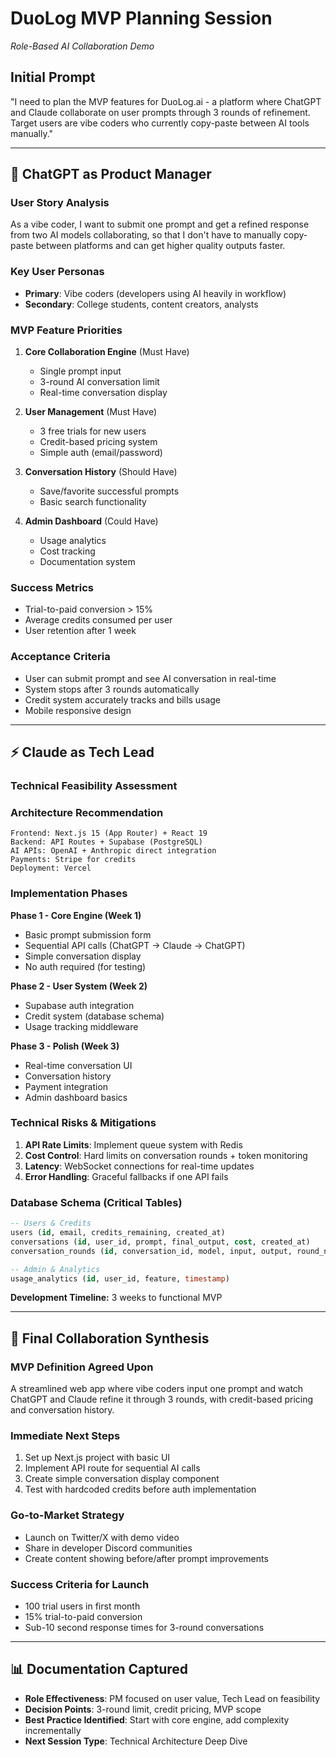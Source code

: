 # DuoLog MVP Planning Session

*Role-Based AI Collaboration Demo*

## Initial Prompt

"I need to plan the MVP features for DuoLog.ai - a platform where ChatGPT and Claude collaborate on user prompts through 3 rounds of refinement. Target users are vibe coders who currently copy-paste between AI tools manually."

---

## 🎯 ChatGPT as Product Manager

### User Story Analysis

As a vibe coder, I want to submit one prompt and get a refined response from two AI models collaborating, so that I don't have to manually copy-paste between platforms and can get higher quality outputs faster.

### Key User Personas

- **Primary**: Vibe coders (developers using AI heavily in workflow)
- **Secondary**: College students, content creators, analysts

### MVP Feature Priorities

1. **Core Collaboration Engine** (Must Have)
   - Single prompt input
   - 3-round AI conversation limit
   - Real-time conversation display
   
2. **User Management** (Must Have)
   - 3 free trials for new users
   - Credit-based pricing system
   - Simple auth (email/password)

3. **Conversation History** (Should Have)
   - Save/favorite successful prompts
   - Basic search functionality

4. **Admin Dashboard** (Could Have)
   - Usage analytics
   - Cost tracking
   - Documentation system

### Success Metrics

- Trial-to-paid conversion > 15%
- Average credits consumed per user
- User retention after 1 week

### Acceptance Criteria

- User can submit prompt and see AI conversation in real-time
- System stops after 3 rounds automatically
- Credit system accurately tracks and bills usage
- Mobile responsive design

---

## ⚡ Claude as Tech Lead

### Technical Feasibility Assessment

### Architecture Recommendation

```
Frontend: Next.js 15 (App Router) + React 19
Backend: API Routes + Supabase (PostgreSQL)
AI APIs: OpenAI + Anthropic direct integration
Payments: Stripe for credits
Deployment: Vercel
```

### Implementation Phases

**Phase 1 - Core Engine (Week 1)**
- Basic prompt submission form
- Sequential API calls (ChatGPT → Claude → ChatGPT)
- Simple conversation display
- No auth required (for testing)

**Phase 2 - User System (Week 2)**
- Supabase auth integration
- Credit system (database schema)
- Usage tracking middleware

**Phase 3 - Polish (Week 3)**
- Real-time conversation UI
- Conversation history
- Payment integration
- Admin dashboard basics

### Technical Risks & Mitigations

1. **API Rate Limits**: Implement queue system with Redis
2. **Cost Control**: Hard limits on conversation rounds + token monitoring
3. **Latency**: WebSocket connections for real-time updates
4. **Error Handling**: Graceful fallbacks if one API fails

### Database Schema (Critical Tables)

```sql
-- Users & Credits
users (id, email, credits_remaining, created_at)
conversations (id, user_id, prompt, final_output, cost, created_at)
conversation_rounds (id, conversation_id, model, input, output, round_number)

-- Admin & Analytics
usage_analytics (id, user_id, feature, timestamp)
```

**Development Timeline:** 3 weeks to functional MVP

---

## 🤝 Final Collaboration Synthesis

### MVP Definition Agreed Upon

A streamlined web app where vibe coders input one prompt and watch ChatGPT and Claude refine it through 3 rounds, with credit-based pricing and conversation history.

### Immediate Next Steps

1. Set up Next.js project with basic UI
2. Implement API route for sequential AI calls
3. Create simple conversation display component
4. Test with hardcoded credits before auth implementation

### Go-to-Market Strategy

- Launch on Twitter/X with demo video
- Share in developer Discord communities
- Create content showing before/after prompt improvements

### Success Criteria for Launch

- 100 trial users in first month
- 15% trial-to-paid conversion
- Sub-10 second response times for 3-round conversations

---

## 📊 Documentation Captured

- **Role Effectiveness**: PM focused on user value, Tech Lead on feasibility
- **Decision Points**: 3-round limit, credit pricing, MVP scope
- **Best Practice Identified**: Start with core engine, add complexity incrementally
- **Next Session Type**: Technical Architecture Deep Dive